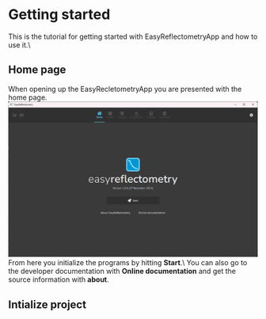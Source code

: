 # Getting started
This is the tutorial for getting started with EasyReflectometryApp and how to use it.\\

## Home page
When opening up the EasyRecletometryApp you are presented with the home page.
![EasyReflectometry' home page](./_images/homepage.png)
From here you initialize the programs by hitting **Start**.\\
You can also go to the developer documentation with **Online documentation** and get the source information with **about**.

## Intialize project

